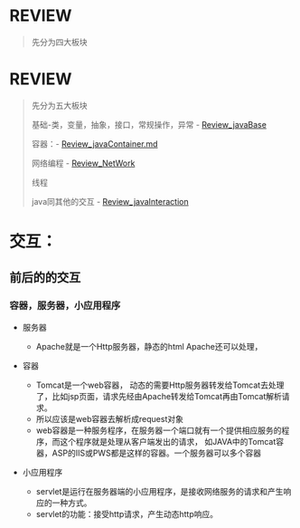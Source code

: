 # REVIEW
>
> 先分为四大板块
# REVIEW
>
> 先分为五大板块
>
> 基础-类，变量，抽象，接口，常规操作，异常 - [Review_javaBase](zh-cn/刷题/Review_java/Review_javaBase.md)
>
> 容器：- [Review_javaContainer.md](zh-cn/刷题/Review_java/Review_javaContainer.md)
>
> 网络编程 - [Review_NetWork](zh-cn/刷题/Review_java/Review_NetWork.md)
>
> 线程
>
> java同其他的交互 - [Review_javaInteraction](zh-cn/刷题/Review_java/Review_javaInteraction.md)
> 


# 交互：
## 前后的的交互

### 容器，服务器，小应用程序
- 服务器
    - Apache就是一个Http服务器，静态的html  Apache还可以处理，

- 容器
    - Tomcat是一个web容器， 动态的需要Http服务器转发给Tomcat去处理了，比如jsp页面，请求先经由Apache转发给Tomcat再由Tomcat解析请求。
    - 所以应该是web容器去解析成request对象
    - web容器是一种服务程序，在服务器一个端口就有一个提供相应服务的程序，而这个程序就是处理从客户端发出的请求，
      如JAVA中的Tomcat容器，ASP的IIS或PWS都是这样的容器。一个服务器可以多个容器

- 小应用程序
    - servlet是运行在服务器端的小应用程序，是接收网络服务的请求和产生响应的一种方式。
    - servlet的功能：接受http请求，产生动态http响应。














